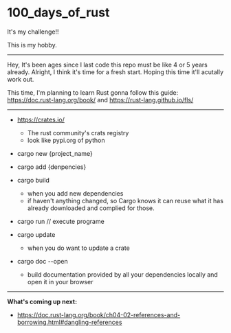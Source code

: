 # 100_days_of_rust

It's my challenge!!

This is my hobby.

------------------------------

Hey, It's been ages since I last code this repo must be like 4 or 5 years already.
Alright, I think it's time for a fresh start.
Hoping this time it'll acutally work out.

This time, I'm planning to learn Rust gonna follow this guide: https://doc.rust-lang.org/book/ and  https://rust-lang.github.io/fls/

------------------------------

 - https://crates.io/
    - The rust community's crats registry
    - look like pypi.org of python

 - cargo new {project_name}

 - cargo add {denpencies}

 - cargo build
    - when you add new dependencies
    - if haven't anything changed, so Cargo knows it can reuse what it has already downloaded and complied for those.

 - cargo run // execute programe

 - cargo update 
    - when you do want to update a crate

 - cargo doc --open
    - build documentation provided by all your dependencies locally and open it in your browser

------------------------------

<B>What's coming up next:</B>
- https://doc.rust-lang.org/book/ch04-02-references-and-borrowing.html#dangling-references